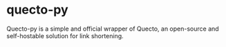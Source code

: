 # quecto-py
Quecto-py is a simple and official wrapper of Quecto, an open-source and self-hostable solution for link shortening.